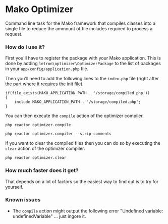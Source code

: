 # Mako Optimizer

Command line task for the Mako framework that compiles classes into a single file to reduce the ammount of file includes required to process a request.

### How do I use it?

First you'll have to register the package with your Mako application. This is done by adding ```letron\optimizer\OptimizerPackage``` to the list of packages in your ```app/config/application.php``` file.

Then you'll need to add the following lines to the ```index.php``` file (right after the part where it requires the init file).

	if(file_exists(MAKO_APPLICATION_PATH . '/storage/compiled.php'))
	{
		include MAKO_APPLICATION_PATH . '/storage/compiled.php';
	}

You can then execute the ```compile``` action of the optimizer compiler.

	php reactor optimizer.compile

	php reactor optimizer.compiler --strip-comments

If you want to clear the compiled files then you can do so by executing the ```clear``` action of the optimizer compiler.

	php reactor optimizer.clear

### How much faster does it get?

That depends on a lot of factors so the easiest way to find out is to try for yourself.

### Known issues

* The ```compile``` action might output the following error "Undefined variable: undefinedVariable" ... just ingore it.